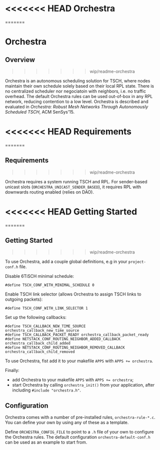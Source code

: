 <<<<<<< HEAD
Orchestra
============================================
=======
# Orchestra

## Overview
>>>>>>> wip/readme-orchestra

Orchestra is an autonomous scheduling solution for TSCH, where nodes maintain
their own schedule solely based on their local RPL state. There is no centralized
scheduler nor negociatoin with neighbors, i.e. no traffic overhead. The default
Orchestra rules can be used out-of-box in any RPL network, reducing contention
to a low level. Orchestra is described and evaluated in
*Orchestra: Robust Mesh Networks Through Autonomously Scheduled TSCH*, ACM SenSys'15.

<<<<<<< HEAD
Requirements
============================================
=======
## Requirements
>>>>>>> wip/readme-orchestra

Orchestra requires a system running TSCH and RPL.
For sender-based unicast slots (`ORCHESTRA_UNICAST_SENDER_BASED`), it requires
RPL with downwards routing enabled (relies on DAO).

<<<<<<< HEAD
Getting Started
============================================ 
=======
## Getting Started
>>>>>>> wip/readme-orchestra

To use Orchestra, add a couple global definitions, e.g in your `project-conf.h` file.

Disable 6TiSCH minimal schedule:

`#define TSCH_CONF_WITH_MINIMAL_SCHEDULE 0`

Enable TSCH link selector (allows Orchestra to assign TSCH links to outgoing packets):

`#define TSCH_CONF_WITH_LINK_SELECTOR 1`

Set up the following callbacks:

```
#define TSCH_CALLBACK_NEW_TIME_SOURCE orchestra_callback_new_time_source
#define TSCH_CALLBACK_PACKET_READY orchestra_callback_packet_ready
#define NETSTACK_CONF_ROUTING_NEIGHBOR_ADDED_CALLBACK orchestra_callback_child_added
#define NETSTACK_CONF_ROUTING_NEIGHBOR_REMOVED_CALLBACK orchestra_callback_child_removed
```

To use Orchestra, fist add it to your makefile `APPS` with `APPS += orchestra`.
 
Finally:
* add Orchestra to your makefile `APPS` with `APPS += orchestra`;
* start Orchestra by calling `orchestra_init()` from your application, after
including `#include "orchestra.h"`.

## Configuration

Orchestra comes with a number of pre-installed rules, `orchestra-rule-*.c`.
You can define your own by using any of these as a template.

Define `ORCHESTRA_CONFIG_FILE` to point to a `.h` file of your own to configure
the Orchestra rules. The default configuration `orchestra-default-conf.h`
can be used as an example to start from.
